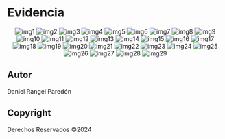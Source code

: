 # Evidencia
<p align="center">
    <img src="https://github.com/user-attachments/assets/af20199e-61a0-48d5-92e3-06d3b0a695a0" alt="img1">
    <img src="https://github.com/user-attachments/assets/b16dae03-08b9-4f3b-ac1c-7b3f64a52df9" alt="img2">
    <img src="https://github.com/user-attachments/assets/85a01919-a282-4404-a8c7-b086657a5512" alt="img3">
    <img src="https://github.com/user-attachments/assets/343a4f67-854b-4b86-bb1d-3693ad587918" alt="img4">
    <img src="https://github.com/user-attachments/assets/85b400f3-52db-4e0e-9e93-d934bc429632" alt="img5">
    <img src="https://github.com/user-attachments/assets/dff5494d-8476-4ad3-bfc2-2b051f5facff" alt="img6">
    <img src="https://github.com/user-attachments/assets/1b570d4c-dd5e-4fa4-ae8c-f845f8eaf058" alt="img7">
    <img src="https://github.com/user-attachments/assets/fda73606-1738-4e68-8053-e2109cf4af9d" alt="img8">
    <img src="https://github.com/user-attachments/assets/32c5adcc-68a4-4db1-9719-4f0ee8f90dc9" alt="img9">
    <img src="https://github.com/user-attachments/assets/45675ce7-596a-4152-9ec2-e4df85922658" alt="img10">
    <img src="https://github.com/user-attachments/assets/e752da44-de43-4e97-962d-e7f300017412" alt="img11">
    <img src="https://github.com/user-attachments/assets/74cb68e9-f6b2-48a1-8bd8-cb082de601f3" alt="img12">
    <img src="https://github.com/user-attachments/assets/c0c22c64-cb50-42ec-b59f-c63372a51573" alt="img13">
    <img src="https://github.com/user-attachments/assets/9d32c3bc-8bce-4f7b-b65a-05d3fa8a7e17" alt="img14">
    <img src="https://github.com/user-attachments/assets/ec4bb459-a054-4144-9503-743006e2d5cf" alt="img15">
    <img src="https://github.com/user-attachments/assets/304b52bf-2354-4b61-994b-9cdb395302d8" alt="img16">
    <img src="https://github.com/user-attachments/assets/2254910a-5dbf-4243-9f3d-5b28c26e9760" alt="img17">
    <img src="https://github.com/user-attachments/assets/4fd33f16-acb2-4a17-95e6-2f8fe1e4b311" alt="img18">
    <img src="https://github.com/user-attachments/assets/357d31d3-edfe-4974-8d00-dd99482e4587" alt="img19">
    <img src="https://github.com/user-attachments/assets/dbcae8fb-284a-40a9-a2e8-59cbdec68dad" alt="img20">
    <img src="https://github.com/user-attachments/assets/f84185fc-0930-4ead-b090-4a3cae7be4da" alt="img21">
    <img src="https://github.com/user-attachments/assets/57028e85-b2bb-4d9d-83cc-385b20e90e60" alt="img22">
    <img src="https://github.com/user-attachments/assets/68b038eb-386a-4ed6-ad3e-943418846029" alt="img23">
    <img src="https://github.com/user-attachments/assets/b0387c43-4902-494f-bc33-591180173f48" alt="img24">
    <img src="https://github.com/user-attachments/assets/448c7d4c-2631-411b-9488-9cc15cf41eda" alt="img25">
    <img src="https://github.com/user-attachments/assets/948bf0de-2eec-4621-8a19-59feddd42fb7" alt="img26">
    <img src="https://github.com/user-attachments/assets/6dfb4baf-4522-4781-b488-eec1f62a269e" alt="img27">
    <img src="https://github.com/user-attachments/assets/0d7a9608-ab90-45b4-b18f-1258df83dc5d" alt="img28">
    <img src="https://github.com/user-attachments/assets/91db5eb3-5b0d-4358-b59d-6c8de449875e" alt="img29">
</p>

## Autor
Daniel Rangel Paredón

## Copyright
Derechos Reservados ©2024
